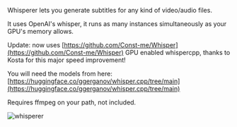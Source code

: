 Whisperer lets you generate subtitles for any kind of video/audio files.

It uses OpenAI's whisper, it runs as many instances simultaneously as your GPU's memory allows.

Update: now uses [https://github.com/Const-me/Whisper](https://github.com/Const-me/Whisper) GPU enabled whispercpp, thanks to Kosta for this major speed improvement!

You will need the models from here: [https://huggingface.co/ggerganov/whisper.cpp/tree/main](https://huggingface.co/ggerganov/whisper.cpp/tree/main)

Requires ffmpeg on your path, not included.

![whisperer](https://github.com/tigros/Whisperer/assets/2112911/5c432fcf-196a-49b4-85c2-cb7b4ecbaf23)
